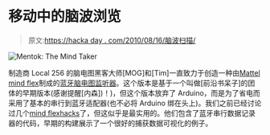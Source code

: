 # 移动中的脑波浏览

> 原文:[https://hacka day . com/2010/08/16/脑波扫描/](https://hackaday.com/2010/08/16/brain-wave-skimming-on-the-go/)

![Mentok: The Mind Taker](../Images/a6f3cc740aa1b20156814754df66b6ba.png "Mentok: The Mind Taker")

制造商 Local 256 的脑电图黑客大师[MOG]和[Tim]一直致力于创造一种由[Mattel mind flex](http://hackaday.com/2009/11/07/mindflex-teardown/)制成的[蓝牙脑电图监听器](https://256.makerslocal.org/2010/08/13/mentok-the-mind-taker/ "Mentok: The Mind Taker")。这个版本是基于一个叫做[前沿书呆子]的团体的早期版本(感谢提醒[内森])！)，但这个版本放弃了 Arduino，而是为了省电而采用了基本的串行到蓝牙适配器(也不必将 Arduino 绑在头上)。我们之前已经讨论过几个[mind flex](http://hackaday.com/2010/03/04/using-mindflex-to-shock-the-heck-out-of-people/)[hacks](http://hackaday.com/2010/05/18/composing-music-with-the-force-trainer/)了，但这似乎是最实用的。他们包含了蓝牙串行数据记录器的代码，早期的构建展示了一个很好的捕获数据可视化的例子。